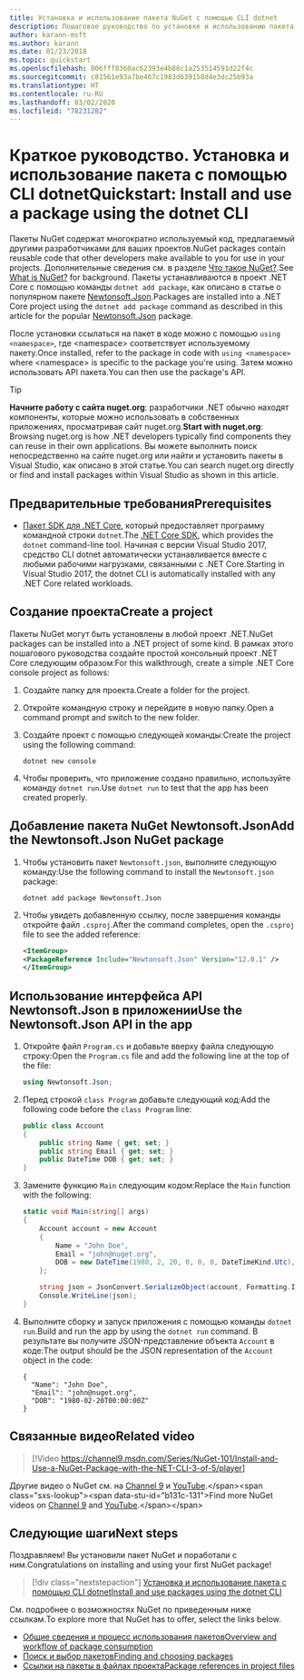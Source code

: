 ```yaml
---
title: Установка и использование пакета NuGet с помощью CLI dotnet
description: Пошаговое руководство по установке и использованию пакета NuGet в проекте .NET Core.
author: karann-msft
ms.author: karann
ms.date: 01/23/2018
ms.topic: quickstart
ms.openlocfilehash: 006fff8360ac62393e4b88c1a253514591d22f4c
ms.sourcegitcommit: c81561e93a7be467c1983d639158d4e3dc25b93a
ms.translationtype: HT
ms.contentlocale: ru-RU
ms.lasthandoff: 03/02/2020
ms.locfileid: "78231282"
---
```

# <a name="quickstart-install-and-use-a-package-using-the-dotnet-cli"></a><span data-ttu-id="b131c-103">Краткое руководство. Установка и использование пакета с помощью CLI dotnet</span><span class="sxs-lookup"><span data-stu-id="b131c-103">Quickstart: Install and use a package using the dotnet CLI</span></span>

<span data-ttu-id="b131c-104">Пакеты NuGet содержат многократно используемый код, предлагаемый другими разработчиками для ваших проектов.</span><span class="sxs-lookup"><span data-stu-id="b131c-104">NuGet packages contain reusable code that other developers make available to you for use in your projects.</span></span> <span data-ttu-id="b131c-105">Дополнительные сведения см. в разделе [Что такое NuGet?](../What-is-NuGet.md).</span><span class="sxs-lookup"><span data-stu-id="b131c-105">See [What is NuGet?](../What-is-NuGet.md) for background.</span></span> <span data-ttu-id="b131c-106">Пакеты устанавливаются в проект .NET Core с помощью команды `dotnet add package`, как описано в статье о популярном пакете [Newtonsoft.Json](https://www.nuget.org/packages/Newtonsoft.Json/).</span><span class="sxs-lookup"><span data-stu-id="b131c-106">Packages are installed into a .NET Core project using the `dotnet add package` command as described in this article for the popular [Newtonsoft.Json](https://www.nuget.org/packages/Newtonsoft.Json/) package.</span></span>

<span data-ttu-id="b131c-107">После установки ссылаться на пакет в коде можно с помощью `using <namespace>`, где \<namespace\> соответствует используемому пакету.</span><span class="sxs-lookup"><span data-stu-id="b131c-107">Once installed, refer to the package in code with `using <namespace>` where \<namespace\> is specific to the package you're using.</span></span> <span data-ttu-id="b131c-108">Затем можно использовать API пакета.</span><span class="sxs-lookup"><span data-stu-id="b131c-108">You can then use the package's API.</span></span>

> [!Tip]
> <span data-ttu-id="b131c-109">**Начните работу с сайта nuget.org**: разработчики .NET обычно находят компоненты, которые можно использовать в собственных приложениях, просматривая сайт nuget.org.</span><span class="sxs-lookup"><span data-stu-id="b131c-109">**Start with nuget.org**: Browsing nuget.org is how .NET developers typically find components they can reuse in their own applications.</span></span> <span data-ttu-id="b131c-110">Вы можете выполнить поиск непосредственно на сайте nuget.org или найти и установить пакеты в Visual Studio, как описано в этой статье.</span><span class="sxs-lookup"><span data-stu-id="b131c-110">You can search nuget.org directly or find and install packages within Visual Studio as shown in this article.</span></span>

## <a name="prerequisites"></a><span data-ttu-id="b131c-111">Предварительные требования</span><span class="sxs-lookup"><span data-stu-id="b131c-111">Prerequisites</span></span>

- <span data-ttu-id="b131c-112">[Пакет SDK для .NET Core](https://www.microsoft.com/net/download/), который предоставляет программу командной строки `dotnet`.</span><span class="sxs-lookup"><span data-stu-id="b131c-112">The [.NET Core SDK](https://www.microsoft.com/net/download/), which provides the `dotnet` command-line tool.</span></span> <span data-ttu-id="b131c-113">Начиная с версии Visual Studio 2017, средство CLI dotnet автоматически устанавливается вместе с любыми рабочими нагрузками, связанными с .NET Core.</span><span class="sxs-lookup"><span data-stu-id="b131c-113">Starting in Visual Studio 2017, the dotnet CLI is automatically installed with any .NET Core related workloads.</span></span>

## <a name="create-a-project"></a><span data-ttu-id="b131c-114">Создание проекта</span><span class="sxs-lookup"><span data-stu-id="b131c-114">Create a project</span></span>

<span data-ttu-id="b131c-115">Пакеты NuGet могут быть установлены в любой проект .NET.</span><span class="sxs-lookup"><span data-stu-id="b131c-115">NuGet packages can be installed into a .NET project of some kind.</span></span> <span data-ttu-id="b131c-116">В рамках этого пошагового руководства создайте простой консольный проект .NET Core следующим образом:</span><span class="sxs-lookup"><span data-stu-id="b131c-116">For this walkthrough, create a simple .NET Core console project as follows:</span></span>

1. <span data-ttu-id="b131c-117">Создайте папку для проекта.</span><span class="sxs-lookup"><span data-stu-id="b131c-117">Create a folder for the project.</span></span>

1. <span data-ttu-id="b131c-118">Откройте командную строку и перейдите в новую папку.</span><span class="sxs-lookup"><span data-stu-id="b131c-118">Open a command prompt and switch to the new folder.</span></span>

1. <span data-ttu-id="b131c-119">Создайте проект с помощью следующей команды:</span><span class="sxs-lookup"><span data-stu-id="b131c-119">Create the project using the following command:</span></span>

    ```dotnetcli
    dotnet new console
    ```

1. <span data-ttu-id="b131c-120">Чтобы проверить, что приложение создано правильно, используйте команду `dotnet run`.</span><span class="sxs-lookup"><span data-stu-id="b131c-120">Use `dotnet run` to test that the app has been created properly.</span></span>

## <a name="add-the-newtonsoftjson-nuget-package"></a><span data-ttu-id="b131c-121">Добавление пакета NuGet Newtonsoft.Json</span><span class="sxs-lookup"><span data-stu-id="b131c-121">Add the Newtonsoft.Json NuGet package</span></span>

1. <span data-ttu-id="b131c-122">Чтобы установить пакет `Newtonsoft.json`, выполните следующую команду:</span><span class="sxs-lookup"><span data-stu-id="b131c-122">Use the following command to install the `Newtonsoft.json` package:</span></span>

    ```dotnetcli
    dotnet add package Newtonsoft.Json
    ```

2. <span data-ttu-id="b131c-123">Чтобы увидеть добавленную ссылку, после завершения команды откройте файл `.csproj`.</span><span class="sxs-lookup"><span data-stu-id="b131c-123">After the command completes, open the `.csproj` file to see the added reference:</span></span>

    ```xml
   <ItemGroup>
    <PackageReference Include="Newtonsoft.Json" Version="12.0.1" />
   </ItemGroup>
    ```

## <a name="use-the-newtonsoftjson-api-in-the-app"></a><span data-ttu-id="b131c-124">Использование интерфейса API Newtonsoft.Json в приложении</span><span class="sxs-lookup"><span data-stu-id="b131c-124">Use the Newtonsoft.Json API in the app</span></span>

1. <span data-ttu-id="b131c-125">Откройте файл `Program.cs` и добавьте вверху файла следующую строку:</span><span class="sxs-lookup"><span data-stu-id="b131c-125">Open the `Program.cs` file and add the following line at the top of the file:</span></span>

    ```cs
    using Newtonsoft.Json;
    ```

1. <span data-ttu-id="b131c-126">Перед строкой `class Program` добавьте следующий код:</span><span class="sxs-lookup"><span data-stu-id="b131c-126">Add the following code before the `class Program` line:</span></span>

    ```cs
    public class Account
    {
        public string Name { get; set; }
        public string Email { get; set; }
        public DateTime DOB { get; set; }
    }
    ```

1. <span data-ttu-id="b131c-127">Замените функцию `Main` следующим кодом:</span><span class="sxs-lookup"><span data-stu-id="b131c-127">Replace the `Main` function with the following:</span></span>

    ```cs
    static void Main(string[] args)
    {
        Account account = new Account
        {
            Name = "John Doe",
            Email = "john@nuget.org",
            DOB = new DateTime(1980, 2, 20, 0, 0, 0, DateTimeKind.Utc),
        };

        string json = JsonConvert.SerializeObject(account, Formatting.Indented);
        Console.WriteLine(json);
    }
    ```

1. <span data-ttu-id="b131c-128">Выполните сборку и запуск приложения с помощью команды `dotnet run`.</span><span class="sxs-lookup"><span data-stu-id="b131c-128">Build and run the app by using the `dotnet run` command.</span></span> <span data-ttu-id="b131c-129">В результате вы получите JSON-представление объекта `Account` в коде:</span><span class="sxs-lookup"><span data-stu-id="b131c-129">The output should be the JSON representation of the `Account` object in the code:</span></span>

    ```output
    {
      "Name": "John Doe",
      "Email": "john@nuget.org",
      "DOB": "1980-02-20T00:00:00Z"
    }
    ```
## <a name="related-video"></a><span data-ttu-id="b131c-130">Связанные видео</span><span class="sxs-lookup"><span data-stu-id="b131c-130">Related video</span></span>

> [!Video https://channel9.msdn.com/Series/NuGet-101/Install-and-Use-a-NuGet-Package-with-the-NET-CLI-3-of-5/player]

<span data-ttu-id="b131c-131">Другие видео о NuGet см. на [Channel 9](https://channel9.msdn.com/Series/NuGet-101) и [YouTube](https://www.youtube.com/playlist?list=PLdo4fOcmZ0oVLvfkFk8O9h6v2Dcdh2bh_).</span><span class="sxs-lookup"><span data-stu-id="b131c-131">Find more NuGet videos on [Channel 9](https://channel9.msdn.com/Series/NuGet-101) and [YouTube](https://www.youtube.com/playlist?list=PLdo4fOcmZ0oVLvfkFk8O9h6v2Dcdh2bh_).</span></span>

## <a name="next-steps"></a><span data-ttu-id="b131c-132">Следующие шаги</span><span class="sxs-lookup"><span data-stu-id="b131c-132">Next steps</span></span>

<span data-ttu-id="b131c-133">Поздравляем! Вы установили пакет NuGet и поработали с ним.</span><span class="sxs-lookup"><span data-stu-id="b131c-133">Congratulations on installing and using your first NuGet package!</span></span>

> [!div class="nextstepaction"]
> [<span data-ttu-id="b131c-134">Установка и использование пакета с помощью CLI dotnet</span><span class="sxs-lookup"><span data-stu-id="b131c-134">Install and use packages using the dotnet CLI</span></span>](../consume-packages/install-use-packages-dotnet-cli.md)

<span data-ttu-id="b131c-135">См. подробнее о возможностях NuGet по приведенным ниже ссылкам.</span><span class="sxs-lookup"><span data-stu-id="b131c-135">To explore more that NuGet has to offer, select the links below.</span></span>

- [<span data-ttu-id="b131c-136">Общие сведения и процесс использования пакетов</span><span class="sxs-lookup"><span data-stu-id="b131c-136">Overview and workflow of package consumption</span></span>](../consume-packages/overview-and-workflow.md)
- [<span data-ttu-id="b131c-137">Поиск и выбор пакетов</span><span class="sxs-lookup"><span data-stu-id="b131c-137">Finding and choosing packages</span></span>](../consume-packages/finding-and-choosing-packages.md)
- [<span data-ttu-id="b131c-138">Ссылки на пакеты в файлах проекта</span><span class="sxs-lookup"><span data-stu-id="b131c-138">Package references in project files</span></span>](../consume-packages/package-references-in-project-files.md)
